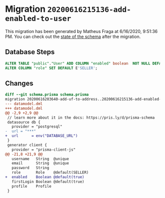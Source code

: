 # Migration `20200616215136-add-enabled-to-user`

This migration has been generated by Matheus Fraga at 6/16/2020, 9:51:36 PM.
You can check out the [state of the schema](./schema.prisma) after the migration.

## Database Steps

```sql
ALTER TABLE "public"."User" ADD COLUMN "enabled" boolean  NOT NULL DEFAULT true,
ALTER COLUMN "role" SET DEFAULT E'SELLER';
```

## Changes

```diff
diff --git schema.prisma schema.prisma
migration 20200616203640-add-uf-to-address..20200616215136-add-enabled-to-user
--- datamodel.dml
+++ datamodel.dml
@@ -2,9 +2,9 @@
 // learn more about it in the docs: https://pris.ly/d/prisma-schema
 datasource db {
   provider = "postgresql"
-  url = "***"
+  url      = env("DATABASE_URL")
 }
 generator client {
   provider = "prisma-client-js"
@@ -21,8 +21,9 @@
   username   String  @unique
   email      String  @unique
   password   String
   role       Role    @default(SELLER)
+  enabled    Boolean @default(true)
   firstLogin Boolean @default(true)
   profile    Profile
 }
```


